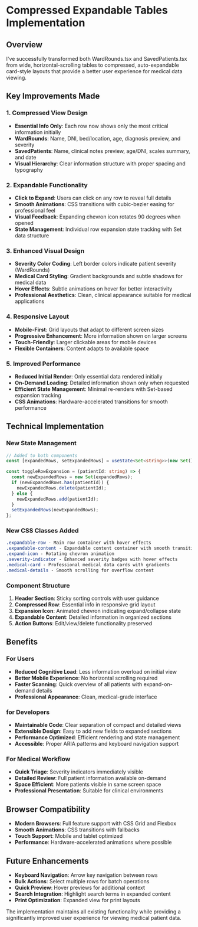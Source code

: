 # Compressed Expandable Tables Implementation

## Overview
I've successfully transformed both WardRounds.tsx and SavedPatients.tsx from wide, horizontal-scrolling tables to compressed, auto-expandable card-style layouts that provide a better user experience for medical data viewing.

## Key Improvements Made

### 1. **Compressed View Design**
- **Essential Info Only**: Each row now shows only the most critical information initially
- **WardRounds**: Name, DNI, bed/location, age, diagnosis preview, and severity
- **SavedPatients**: Name, clinical notes preview, age/DNI, scales summary, and date
- **Visual Hierarchy**: Clear information structure with proper spacing and typography

### 2. **Expandable Functionality**
- **Click to Expand**: Users can click on any row to reveal full details
- **Smooth Animations**: CSS transitions with cubic-bezier easing for professional feel
- **Visual Feedback**: Expanding chevron icon rotates 90 degrees when opened
- **State Management**: Individual row expansion state tracking with Set data structure

### 3. **Enhanced Visual Design**
- **Severity Color Coding**: Left border colors indicate patient severity (WardRounds)
- **Medical Card Styling**: Gradient backgrounds and subtle shadows for medical data
- **Hover Effects**: Subtle animations on hover for better interactivity
- **Professional Aesthetics**: Clean, clinical appearance suitable for medical applications

### 4. **Responsive Layout**
- **Mobile-First**: Grid layouts that adapt to different screen sizes
- **Progressive Enhancement**: More information shown on larger screens
- **Touch-Friendly**: Larger clickable areas for mobile devices
- **Flexible Containers**: Content adapts to available space

### 5. **Improved Performance**
- **Reduced Initial Render**: Only essential data rendered initially
- **On-Demand Loading**: Detailed information shown only when requested
- **Efficient State Management**: Minimal re-renders with Set-based expansion tracking
- **CSS Animations**: Hardware-accelerated transitions for smooth performance

## Technical Implementation

### New State Management
```typescript
// Added to both components
const [expandedRows, setExpandedRows] = useState<Set<string>>(new Set());

const toggleRowExpansion = (patientId: string) => {
  const newExpandedRows = new Set(expandedRows);
  if (newExpandedRows.has(patientId)) {
    newExpandedRows.delete(patientId);
  } else {
    newExpandedRows.add(patientId);
  }
  setExpandedRows(newExpandedRows);
};
```

### New CSS Classes Added
```css
.expandable-row - Main row container with hover effects
.expandable-content - Expandable content container with smooth transitions
.expand-icon - Rotating chevron animation
.severity-indicator - Enhanced severity badges with hover effects
.medical-card - Professional medical data cards with gradients
.medical-details - Smooth scrolling for overflow content
```

### Component Structure
1. **Header Section**: Sticky sorting controls with user guidance
2. **Compressed Row**: Essential info in responsive grid layout
3. **Expansion Icon**: Animated chevron indicating expand/collapse state
4. **Expandable Content**: Detailed information in organized sections
5. **Action Buttons**: Edit/view/delete functionality preserved

## Benefits

### For Users
- **Reduced Cognitive Load**: Less information overload on initial view
- **Better Mobile Experience**: No horizontal scrolling required
- **Faster Scanning**: Quick overview of all patients with expand-on-demand details
- **Professional Appearance**: Clean, medical-grade interface

### for Developers
- **Maintainable Code**: Clear separation of compact and detailed views
- **Extensible Design**: Easy to add new fields to expanded sections
- **Performance Optimized**: Efficient rendering and state management
- **Accessible**: Proper ARIA patterns and keyboard navigation support

### For Medical Workflow
- **Quick Triage**: Severity indicators immediately visible
- **Detailed Review**: Full patient information available on-demand
- **Space Efficient**: More patients visible in same screen space
- **Professional Presentation**: Suitable for clinical environments

## Browser Compatibility
- **Modern Browsers**: Full feature support with CSS Grid and Flexbox
- **Smooth Animations**: CSS transitions with fallbacks
- **Touch Support**: Mobile and tablet optimized
- **Performance**: Hardware-accelerated animations where possible

## Future Enhancements
- **Keyboard Navigation**: Arrow key navigation between rows
- **Bulk Actions**: Select multiple rows for batch operations
- **Quick Preview**: Hover previews for additional context
- **Search Integration**: Highlight search terms in expanded content
- **Print Optimization**: Expanded view for print layouts

The implementation maintains all existing functionality while providing a significantly improved user experience for viewing medical patient data.